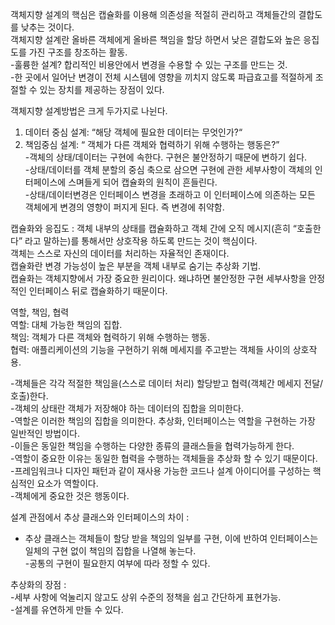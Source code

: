 객체지향 설계의 핵심은 캡슐화를 이용해 의존성을 적절히 관리하고 객체들간의 결합도를 낮추는 것이다.  
객체지향 설계란 올바른 객체에게 올바른 책임을 할당 하면서 낮은 결합도와 높은 응집도를 가진 구조를 창조하는 활동.  
  -훌륭한 설계? 합리적인 비용안에서 변경을 수용할 수 있는 구조를 만드는 것.  
  -한 곳에서 일어난 변경이 전체 시스템에 영향을 끼치지 않도록 파급효고를 적절하게 조절할 수 있는 장치를 제공하는 장점이 있다.  
  
객체지향 설계방법은 크게 두가지로 나뉜다.  
 1. 데이터 중심 설계: “해당 객체에 필요한 데이터는 무엇인가?“  
 2. 책임중심 설계: “ 객체가 다른 객체와 협력하기 위해 수행하는 행동은?”  
 -객체의 상태/데이터는 구현에 속한다. 구현은 불안정하기 때문에 변하기 쉽다.  
 -상태/데이터를 객체 분할의 중심 축으로 삼으면 구현에 관한 세부사항이 객체의 인터페이스에 스며들게 되어 캡슐화의 원칙이 흔들린다.  
 -상태/데이터변경은 인터페이스 변경을 초래하고 이 인터페이스에 의존하는 모든 객체에게 변경의 영향이 퍼지게 된다. 즉 변경에 취약함.  
  
캡슐화와 응집도 : 객체 내부의 상태를 캡슐화하고 객체 간에 오직 메시지(흔히 “호출한다” 라고 말하는)를 통해서만 상호작용 하도록 만드는 것이 핵심이다.  
객체는 스스로 자신의 데이터를 처리하는 자율적인 존재이다.  
캡슐화란 변경 가능성이 높은 부분을 객체 내부로 숨기는 추상화 기법.  
캡슐화는 객체지향에서 가장 중요한 원리이다. 왜냐하면 불안정한 구현 세부사항을 안정적인 인터페이스 뒤로 캡슐화하기 때문이다.  
  
역할, 책임, 협력  
역할: 대체 가능한 책임의 집합.  
책임: 객체가 다른 객체와 협력하기 위해 수행하는 행동.  
협력: 애플리케이션의 기능을 구현하기 위해 메세지를 주고받는 객체들 사이의 상호작용.  
  
-객체들은 각각 적절한 책임을(스스로 데이터 처리) 할당받고  협력(객체간 메세지 전달/호출)한다.  
-객체의 상태란 객체가 저장해야 하는 데이터의 집합을 의미한다.  
-역할은 이러한 책임의 집합을 의미한다. 추상화, 인터페이스는 역할을 구현하는 가장 일반적인 방법이다.  
-이들은 동일한 책임을 수행하는 다양한 종류의 클래스들을 협력가능하게 한다.  
-역할이 중요한 이유는 동일한 협력을 수행하는 객체들을 추상화 할 수 있기 때문이다.  
-프레임워크나 디자인 패턴과 같이 재사용 가능한 코드나 설계 아이디어를 구성하는 핵심적인 요소가 역할이다.  
-객체에게 중요한 것은 행동이다.  
  
설계 관점에서 추상 클래스와 인터페이스의 차이 :   
- 추상 클래스는 객체들이 할당 받을 책임의 일부를 구현, 이에 반하여 인터페이스는 일체의 구현 없이 책임의 집합을 나열해 놓는다.  
-공통의 구현이 필요한지 여부에 따라 정할 수 있다.  
  
추상화의 장점 :   
-세부 사항에 억눌리지 않고도 상위 수준의 정책을 쉽고 간단하게 표현가능.  
-설계를 유연하게 만들 수 있다.
